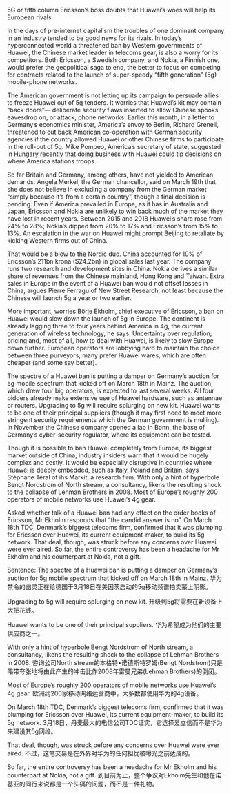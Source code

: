 5G or fifth column
Ericsson’s boss doubts that Huawei’s woes will help its European rivals

In the days of pre-internet capitalism the troubles of one dominant company in an industry tended to be good news for its rivals. In today’s hyperconnected world a threatened ban by Western governments of Huawei, the Chinese market leader in telecoms gear, is also a worry for its competitors. Both Ericsson, a Swedish company, and Nokia, a Finnish one, would prefer the geopolitical saga to end, the better to focus on competing for contracts related to the launch of super-speedy “fifth generation” (5g) mobile-phone networks.

The American government is not letting up its campaign to persuade allies to freeze Huawei out of 5g tenders. It worries that Huawei’s kit may contain “back doors”— deliberate security flaws inserted to allow Chinese spooks eavesdrop on, or attack, phone networks. Earlier this month, in a letter to Germany’s economics minister, America’s envoy to Berlin, Richard Grenell, threatened to cut back American co-operation with German security agencies if the country allowed Huawei or other Chinese firms to participate in the roll-out of 5g. Mike Pompeo, America’s secretary of state, suggested in Hungary recently that doing business with Huawei could tip decisions on where America stations troops.

So far Britain and Germany, among others, have not yielded to American demands. Angela Merkel, the German chancellor, said on March 19th that she does not believe in excluding a company from the German market “simply because it’s from a certain country”, though a final decision is pending. Even if America prevailed in Europe, as it has in Australia and Japan, Ericsson and Nokia are unlikely to win back much of the market they have lost in recent years. Between 2015 and 2018 Huawei’s share rose from 24% to 28%; Nokia’s dipped from 20% to 17% and Ericsson’s from 15% to 13%. An escalation in the war on Huawei might prompt Beijing to retaliate by kicking Western firms out of China.

That would be a blow to the Nordic duo. China accounted for 10% of Ericsson’s 211bn krona ($24.2bn) in global sales last year. The company runs two research and development sites in China. Nokia derives a similar share of revenues from the Chinese mainland, Hong Kong and Taiwan. Extra sales in Europe in the event of a Huawei ban would not offset losses in China, argues Pierre Ferragu of New Street Research, not least because the Chinese will launch 5g a year or two earlier.

More important, worries Börje Ekholm, chief executive of Ericsson, a ban on Huawei would slow down the launch of 5g in Europe. The continent is already lagging three to four years behind America in 4g, the current generation of wireless technology, he says. Uncertainty over regulation, pricing and, most of all, how to deal with Huawei, is likely to slow Europe down further. European operators are lobbying hard to maintain the choice between three purveyors; many prefer Huawei wares, which are often cheaper (and some say better).

The spectre of a Huawei ban is putting a damper on Germany’s auction for 5g mobile spectrum that kicked off on March 18th in Mainz. The auction, which drew four big operators, is expected to last several weeks. All four bidders already make extensive use of Huawei hardware, such as antennae or routers. Upgrading to 5g will require splurging on new kit. Huawei wants to be one of their principal suppliers (though it may first need to meet more stringent security requirements which the German government is mulling). In November the Chinese company opened a lab in Bonn, the base of Germany’s cyber-security regulator, where its equipment can be tested.

Though it is possible to ban Huawei completely from Europe, its biggest market outside of China, industry insiders warn that it would be hugely complex and costly. It would be especially disruptive in countries where Huawei is deeply embedded, such as Italy, Poland and Britain, says Stéphane Téral of ihs Markit, a research firm. With only a hint of hyperbole Bengt Nordstrom of North stream, a consultancy, likens the resulting shock to the collapse of Lehman Brothers in 2008. Most of Europe’s roughly 200 operators of mobile networks use Huawei’s 4g gear.

Asked whether talk of a Huawei ban had any effect on the order books of Ericsson, Mr Ekholm responds that “the candid answer is no”. On March 18th TDC, Denmark’s biggest telecoms firm, confirmed that it was plumping for Ericsson over Huawei, its current equipment-maker, to build its 5g network. That deal, though, was struck before any concerns over Huawei were ever aired. So far, the entire controversy has been a headache for Mr Ekholm and his counterpart at Nokia, not a gift.

Sentence:
The spectre of a Huawei ban is putting a damper on Germany’s auction for 5g mobile spectrum that kicked off on March 18th in Mainz.
华为禁令的幽灵正在给德国于3月18日在美因茨启动的5g移动频谱拍卖蒙上阴影。

Upgrading to 5g will require splurging on new kit.
升级到5g将需要在新设备上大把花钱。

Huawei wants to be one of their principal suppliers.
华为希望成为他们的主要供应商之一。

With only a hint of hyperbole Bengt Nordstrom of North stream, a consultancy, likens the resulting shock to the collapse of Lehman Brothers in 2008.
咨询公司North stream的本格特•诺德斯特罗姆(Bengt Nordstrom)只是略带夸张地将由此产生的冲击比作2008年雷曼兄弟(Lehman Brothers)的倒闭。

Most of Europe’s roughly 200 operators of mobile networks use Huawei’s 4g gear.
欧洲约200家移动网络运营商中，大多数都使用华为的4g设备。

On March 18th TDC, Denmark’s biggest telecoms firm, confirmed that it was plumping for Ericsson over Huawei, its current equipment-maker, to build its 5g network.
3月18日，丹麦最大的电信公司TDC证实，它选择爱立信而不是华为来建设其5g网络。

That deal, though, was struck before any concerns over Huawei were ever aired.
不过，这笔交易是在外界对华为的任何担忧被曝光之前达成的。

So far, the entire controversy has been a headache for Mr Ekholm and his counterpart at Nokia, not a gift.
到目前为止，整个争议对Ekholm先生和他在诺基亚的同行来说都是一个头痛的问题，而不是一件礼物。